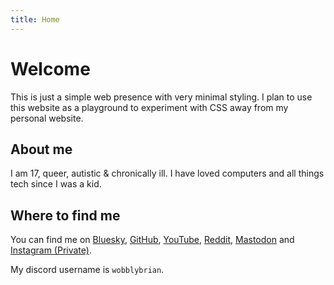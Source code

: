 ```yaml
---
title: Home
---
```


# Welcome

This is just a simple web presence with very minimal styling. I plan to use this website as a playground to experiment with CSS away from my personal website.

## About me

I am 17, queer, autistic & chronically ill.  I have loved computers and all things tech since I was a kid.

## Where to find me

You can find me on [Bluesky](https://bsky.app/profile/wobblybrian.xyz), [GitHub](https://github.com/wobblybrian), [YouTube](https://youtube.com/@wobblybrian), [Reddit](https://reddit.com/user/wobblybrian), [Mastodon](https://mastodon.social/@wobblybrian) and [Instagram (Private)](https://instagram.com/wobbly.brian). 

My discord username is ``wobblybrian``.
